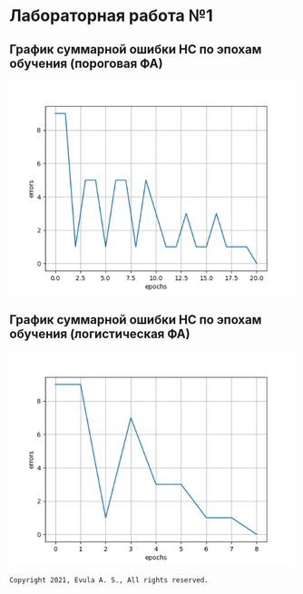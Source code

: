 # Лабораторная работа №1

## График суммарной ошибки НС по эпохам обучения (пороговая ФА)
![График суммарной ошибки НС по эпохам обучения (пороговая ФА)](threshold.png)

## График суммарной ошибки НС по эпохам обучения (логистическая ФА)
![График суммарной ошибки НС по эпохам обучения (логистическая ФА)](logistic.png)


```
Copyright 2021, Evula A. S., All rights reserved.
```